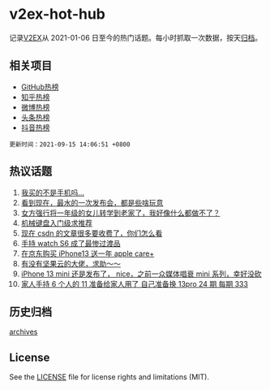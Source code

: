 # v2ex-hot-hub

 记录[V2EX](https://www.v2ex.com/)从 2021-01-06 日至今的热门话题。每小时抓取一次数据，按天[归档](archives)。
 
 ## 相关项目

- [GitHub热榜](https://github.com/lonnyzhang423/github-hot-hub)
- [知乎热榜](https://github.com/lonnyzhang423/zhihu-hot-hub)
- [微博热榜](https://github.com/lonnyzhang423/weibo-hot-hub)
- [头条热榜](https://github.com/lonnyzhang423/toutiao-hot-hub)
- [抖音热榜](https://github.com/lonnyzhang423/douyin-hot-hub)


 `更新时间：2021-09-15 14:06:51 +0800`

## 热议话题

1. [我买的不是手机吗…](https://www.v2ex.com/t/801877)
1. [看到现在，最水的一次发布会，都是些啥玩意](https://www.v2ex.com/t/801876)
1. [女方强行将一年级的女儿转学到老家了，我好像什么都做不了？](https://www.v2ex.com/t/801773)
1. [机械键盘入门级求推荐](https://www.v2ex.com/t/801896)
1. [现在 csdn 的文章很多要收费了，你们怎么看](https://www.v2ex.com/t/801808)
1. [手持 watch S6 成了最惨过渡品](https://www.v2ex.com/t/801879)
1. [在京东购买 iPhone13 送一年 apple care+](https://www.v2ex.com/t/801902)
1. [有没有坚果云的大佬，求助～～](https://www.v2ex.com/t/801937)
1. [iPhone 13 mini 还是发布了， nice，之前一众媒体唱衰 mini 系列，幸好没砍](https://www.v2ex.com/t/801887)
1. [家人手持 6 个人的 11 准备给家人用了 自己准备换 13pro 24 期 每期 333](https://www.v2ex.com/t/801914)

## 历史归档

[archives](archives)

## License

See the [LICENSE](LICENSE) file for license rights and limitations (MIT).
